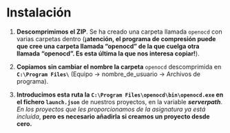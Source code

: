 # Instalación
1. **Descomprimimos el ZIP**. Se ha creado una carpeta llamada `openocd` con varias carpetas dentro (**¡atención, el programa de compresión puede que cree una carpeta llamada “openocd” de la que cuelga otra llamada “openocd”. Es esta última la que nos interesa copiar!**).

2. **Copiamos sin cambiar el nombre la carpeta** `openocd` descomprimida en **`C:\Program Files\`** (Equipo → nombre_de_usuario → Archivos de programa).

3. **Introducimos esta ruta la `C:\Program Files\openocd\bin\openocd.exe` en el fichero `launch.json`** de nuestros proyectos, en la variable ***serverpath***. *En los proyectos que les proporcionamos de la asignatura ya está incluida*, **pero es necesario añadirla si creamos un proyecto desde cero.** 